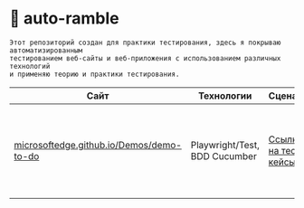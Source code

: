# 👣 auto-ramble 
```
Этот репозиторий создан для практики тестирования, здесь я покрываю автоматизированным
тестированием веб-сайты и веб-приложения с использованием различных технологий
и применяю теорию и практики тестирования.
```
| Сайт | Технологии | Сценарии | Комментарий |
|------|------------|----------|-------------|
| [microsoftedge.github.io/Demos/demo-to-do](https://microsoftedge.github.io/Demos/demo-to-do/) | Playwright/Test, BDD Cucumber |  [Ссылка на тест-кейсы](https://github.com/VladyslavDobrovolskyi/auto-ramble/blob/main/microsoftedge.github.io/testcases.md) | Использовался @playwright/test и как альтернатива cucumber.js. Был применен паттерн Page Object Model|


